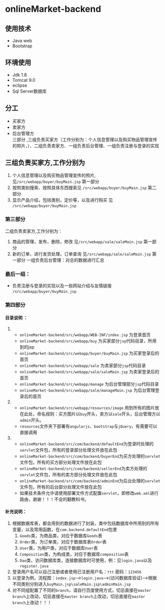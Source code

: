 # onlineMarket-backend
## 使用技术
* Java web 
* Bootstrap
## 环境使用
* Jdk 1.8 
* Tomcat 9.0
* eclipse
* Sql Server数据库
## 分工
* 买家方
* 卖家方
* 后台管理方  
三部分 ,三组负责买家方（工作分别为：个人信息管理以及购买物品管理宣传的照片，）、二组负责卖家方、一组负责后台管理、一组负责注册与登录的实现
## 三组负责买家方,工作分别为
1. 个人信息管理以及购买物品管理宣传的照片,见`/src/webapp/buyer/buyMain.jsp` 第一部分
2. 按照类别搜索、按照具体东西搜索见 `/src/webapp/buyer/buyMain.jsp` 第二部分 
3. 显示产品介绍，包括类别，定价等，以及进行购买  见 `/src/webapp/buyer/buyMain.jsp` 
### 第三部分
二组负责卖家方,工作分别为：
1. 商品的管理，发布，删除，修改  见`/src/webapp/sale/saleMain.jsp` 第一部分
2. 新的订单，进行发货处理，订单查询  见`/src/webapp/sale/saleMain.jsp` 第一部分
一组负责后台管理：对总的数据进行汇总
### 最后一组：
* 负责注册与登录的实现以及一些网站介绍与友情链接  `/src/webapp/buyer/buyMain.jsp` 
### 第四部分                                              
#### 目录说明 ：
1.    * `onlineMarket-backend/src/webapp/WEB-INF/index.jsp` 为登录首页
      * `onlineMarket-backend/src/webapp/buy` 为买家部分`jsp`代码目录，所用到的jsp
      * `onlineMarket-backend/src/webapp/buyer/buyMain.jsp` 为买家登录后的首页
      * `onlineMarket-backend/src/webapp/sale` 为卖家部分`jsp`代码目录
      * `onlineMarket-backend/src/webapp/sale/saleMain.jsp` 为卖家登录后的首页
      * `onlineMarket-backend/src/webapp/manage` 为后台管理部分`jsp`代码目录
      * `onlineMarket-backend/src/webapp/sale/manageMain.jsp` 为后台管理登录后的首页
2. 
      * `onlineMarket-backend/src/webapp/resources/image` 用到所有的图片放在此处，命名规则：买方图片以`buy`开头，卖方以`sale`开头，后台管理方以`admin`开头。
     *  `resources`文件夹下部署有`angularjs`、`bootstrap`与`jQuery`，有需要可以直接调用
3. 
     *  `onlineMarket-backend/src/com/backend/defaultEnd`为登录时处理的`servlet`文件包，所有的登录部分处理文件放在此包
      * `onlineMarket-backend/src/com/backend/buyerEnd`为买方处理的`servlet`文件包，所有的买方部分处理文件放在此包
      * `onlineMarket-backend/src/com/backend/sellerEnd`为卖方处理的`servlet`文件包，所有的卖方部分处理文件放在此包
      * `onlineMarket-backend/src/com/backend/adminEnd`为后台处理的`servlet`文件包，所有的后台部分处理文件放在此包
      * 如果技术条件允许请使用部署文件方式配置`servlet`，即修改`web.xml`进行路由，谢谢！！！不会的翻教科书。
#### 补充说明：
1. 根据数据库表，都会用到的数据进行了封装，类中包括数据库中所用到的所有变量，以及常用函数，在`com.backend.defaultEnd`包里
    1. `Goods`类，为商品类，对应于数据库`Goods`表
    2. `Order`类，为订单类，对应于数据库表`Order`表
    3. `User`类，为用户类，对应于数据库`User`表
    4. `Composition`类，为构成类，对应于数据库`composition`表
    5. `Dao`类，访问数据库类，连接数据库时可使用，例：见`login.java`以及`register.java`
2. 登录用户名可以自己注册或者使用已注册用户名：`ttt` 密码：`123456`
3. 以登录为例，流程图：`index.jsp`-->`login.java`-->(访问数据库验证)-->根据不同类别分别进入`buyMain.jsp\saleMain.jsp\adminMain.jsp`
4. 对不同组配置了不同的`branch`，请自行百度使用方式，切忌直接在`master branch`上改动，切忌直接在`master branch`上改动，切忌直接在`master branch`上改动！！！
